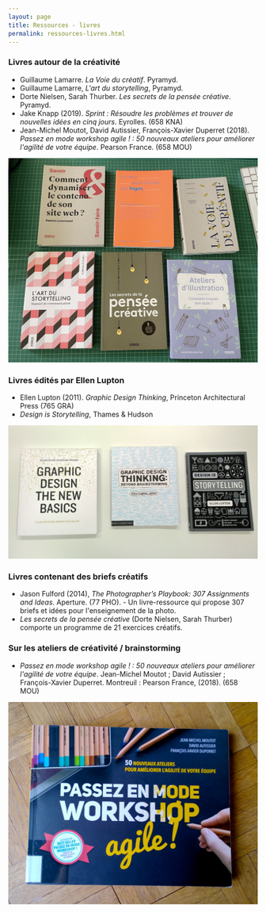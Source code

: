 ```yaml
---
layout: page
title: Ressources - livres
permalink: ressources-livres.html
---
```



### Livres autour de la créativité

- Guillaume Lamarre. *La Voie du créatif*. Pyramyd.
- Guillaume Lamarre, *L'art du storytelling*, Pyramyd.
- Dorte Nielsen, Sarah Thurber. *Les secrets de la pensée créative*. Pyramyd.
- Jake Knapp (2019). *Sprint : Résoudre les problèmes et trouver de nouvelles idées en cinq jours*. Eyrolles. (658 KNA)
- Jean-Michel Moutot, David Autissier, François-Xavier Duperret (2018). *Passez en mode workshop agile ! : 50 nouveaux ateliers pour améliorer l'agilité de votre équipe*. Pearson France. (658 MOU)

![](images/livres-creativite.jpg)

### Livres édités par Ellen Lupton

- Ellen Lupton (2011). *Graphic Design Thinking*, Princeton Architectural Press (765 GRA)
- *Design is Storytelling*, Thames & Hudson

![](images/ellen-lupton-books.jpg)

### Livres contenant des briefs créatifs

- Jason Fulford (2014), *The Photographer’s Playbook: 307 Assignments and Ideas*. Aperture. (77 PHO). - Un livre-ressource qui propose 307 briefs et idées pour l'enseignement de la photo.
- *Les secrets de la pensée créative* (Dorte Nielsen, Sarah Thurber) comporte un programme de 21 exercices créatifs.

### Sur les ateliers de créativité / brainstorming

- *Passez en mode workshop agile ! : 50 nouveaux ateliers pour améliorer l'agilité de votre équipe*. Jean-Michel Moutot ; David Autissier ; François-Xavier Duperret. Montreuil : Pearson France, (2018). (658 MOU)

![](images/cover-workshop-agile.jpg)
